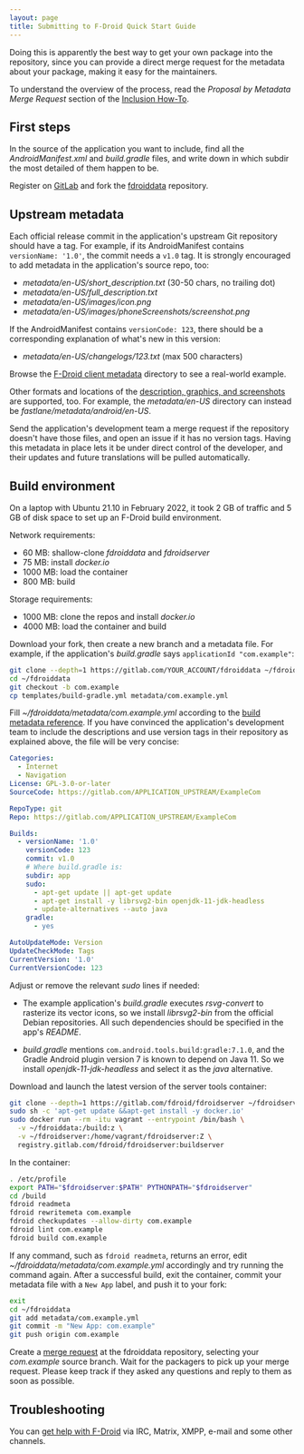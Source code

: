 ```yaml
---
layout: page
title: Submitting to F-Droid Quick Start Guide
---
```


Doing this is apparently the best way to get your own package into the
repository, since you can provide a direct merge request for the metadata about
your package, making it easy for the maintainers.

To understand the overview of the process, read the *Proposal by Metadata Merge
Request* section of the [Inclusion How-To](../Inclusion_How-To/).

## First steps

In the source of the application you want to include, find all the
_AndroidManifest.xml_ and _build.gradle_ files, and write down in which subdir
the most detailed of them happen to be.

Register on [GitLab](https://gitlab.com/) and fork the
[fdroiddata](https://gitlab.com/fdroid/fdroiddata) repository.

## Upstream metadata

Each official release commit in the application's upstream Git repository
should have a tag. For example, if its AndroidManifest contains `versionName:
'1.0'`, the commit needs a `v1.0` tag. It is strongly encouraged to add
metadata in the application's source repo, too:

* _metadata/en-US/short_description.txt_ (30-50 chars, no trailing dot)
* _metadata/en-US/full_description.txt_
* _metadata/en-US/images/icon.png_
* _metadata/en-US/images/phoneScreenshots/screenshot.png_

If the AndroidManifest contains `versionCode: 123`, there should be a
corresponding explanation of what's new in this version:

* _metadata/en-US/changelogs/123.txt_ (max 500 characters)

Browse the [F-Droid client
metadata](https://gitlab.com/fdroid/fdroidclient/-/tree/master/metadata/en-US)
directory to see a real-world example.

Other formats and locations of the [description, graphics, and
screenshots](../All_About_Descriptions_Graphics_and_Screenshots/) are
supported, too. For example, the _metadata/en-US_ directory can instead be
_fastlane/metadata/android/en-US_.

Send the application's development team a merge request if the repository
doesn't have those files, and open an issue if it has no version tags. Having
this metadata in place lets it be under direct control of the developer, and
their updates and future translations will be pulled automatically.

## Build environment

On a laptop with Ubuntu 21.10 in February 2022, it took 2 GB of traffic and 5
GB of disk space to set up an F-Droid build environment.

Network requirements:

* 60 MB: shallow-clone _fdroiddata_ and _fdroidserver_
* 75 MB: install _docker.io_
* 1000 MB: load the container
* 800 MB: build

Storage requirements:

* 1000 MB: clone the repos and install _docker.io_
* 4000 MB: load the container and build

Download your fork, then create a new branch and a metadata file. For example,
if the application's _build.gradle_ says `applicationId "com.example"`:

```sh
git clone --depth=1 https://gitlab.com/YOUR_ACCOUNT/fdroiddata ~/fdroiddata
cd ~/fdroiddata
git checkout -b com.example
cp templates/build-gradle.yml metadata/com.example.yml
```

Fill _~/fdroiddata/metadata/com.example.yml_ according to the [build metadata
reference](../Build_Metadata_Reference/). If you have convinced the
application's development team to include the descriptions and use version tags
in their repository as explained above, the file will be very concise:

```yaml
Categories:
  - Internet
  - Navigation
License: GPL-3.0-or-later
SourceCode: https://gitlab.com/APPLICATION_UPSTREAM/ExampleCom

RepoType: git
Repo: https://gitlab.com/APPLICATION_UPSTREAM/ExampleCom

Builds:
  - versionName: '1.0'
    versionCode: 123
    commit: v1.0
    # Where build.gradle is:
    subdir: app
    sudo:
      - apt-get update || apt-get update
      - apt-get install -y librsvg2-bin openjdk-11-jdk-headless
      - update-alternatives --auto java
    gradle:
      - yes

AutoUpdateMode: Version
UpdateCheckMode: Tags
CurrentVersion: '1.0'
CurrentVersionCode: 123
```

Adjust or remove the relevant _sudo_ lines if needed:

* The example application's _build.gradle_ executes _rsvg-convert_ to
  rasterize its vector icons, so we install _librsvg2-bin_ from the official
  Debian repositories. All such dependencies should be specified in the app's
  _README_.

* _build.gradle_ mentions `com.android.tools.build:gradle:7.1.0`,
  and the Gradle Android plugin version 7 is known to depend on Java 11. So we
  install _openjdk-11-jdk-headless_ and select it as the _java_ alternative.

Download and launch the latest version of the server tools container:

```sh
git clone --depth=1 https://gitlab.com/fdroid/fdroidserver ~/fdroidserver
sudo sh -c 'apt-get update &&apt-get install -y docker.io'
sudo docker run --rm -itu vagrant --entrypoint /bin/bash \
  -v ~/fdroiddata:/build:z \
  -v ~/fdroidserver:/home/vagrant/fdroidserver:Z \
  registry.gitlab.com/fdroid/fdroidserver:buildserver
```

In the container:

```sh
. /etc/profile
export PATH="$fdroidserver:$PATH" PYTHONPATH="$fdroidserver"
cd /build
fdroid readmeta
fdroid rewritemeta com.example
fdroid checkupdates --allow-dirty com.example
fdroid lint com.example
fdroid build com.example
```

If any command, such as `fdroid readmeta`, returns an error, edit
_~/fdroiddata/metadata/com.example.yml_ accordingly and try running the command
again. After a successful build, exit the container, commit your metadata file
with a `New App` label, and push it to your fork:

```sh
exit
cd ~/fdroiddata
git add metadata/com.example.yml
git commit -m "New App: com.example"
git push origin com.example
```

Create a [merge request](https://gitlab.com/fdroid/fdroiddata/-/merge_requests)
at the fdroiddata repository, selecting your _com.example_ source branch. Wait
for the packagers to pick up your merge request. Please keep track if they
asked any questions and reply to them as soon as possible.

## Troubleshooting

You can [get help with F-Droid](../../about/#contact) via IRC, Matrix, XMPP,
e-mail and some other channels.
